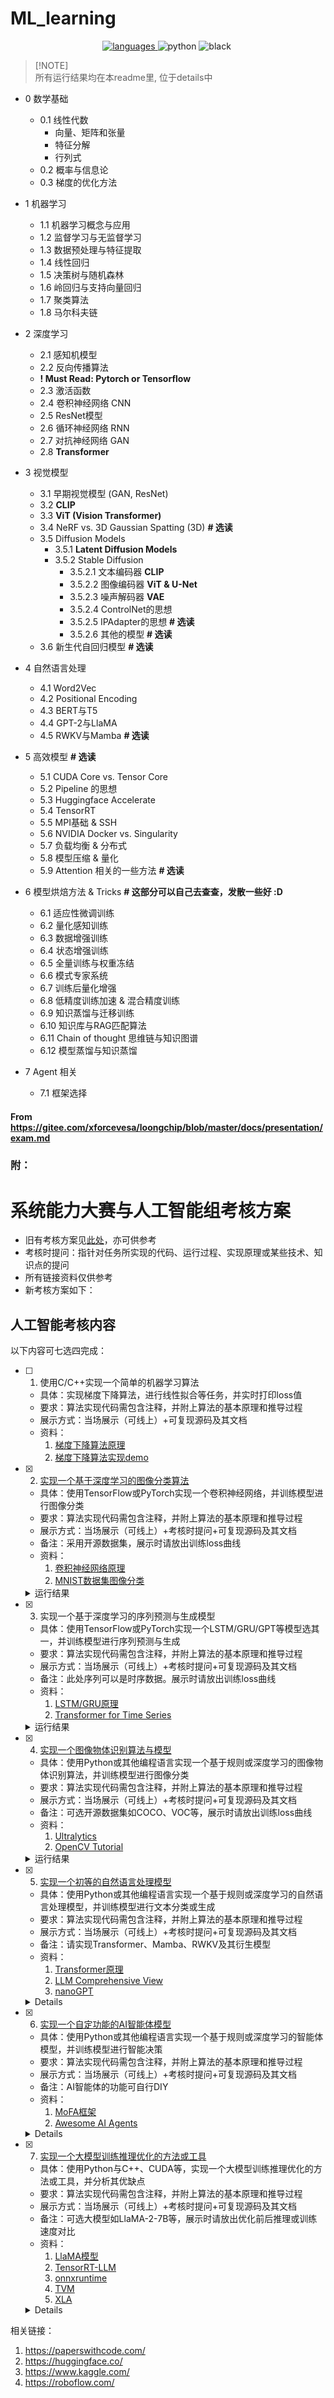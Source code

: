 # ML_learning
<p align="center">
<a href="https://www.python.org">
  <img src="https://img.shields.io/github/languages/top/angjustinl/ML_learning" alt="languages">
</a> 
<img src="https://img.shields.io/badge/python-3.11-blue.svg" alt="python">
<img src="https://img.shields.io/badge/code%20style-black-000000.svg" alt="black">
<img src="https://img.shields.io/github/last-commit/ANGJustinl/ML_learning.svg?label=Updated&logo=github&cacheSeconds=600" alt="">
</p>

> [!NOTE]\
> 所有运行结果均在本readme里, 位于details中

- 0 数学基础
  - 0.1 线性代数
    - 向量、矩阵和张量
    - 特征分解
    - 行列式
  - 0.2 概率与信息论
  - 0.3 梯度的优化方法

- 1 机器学习
  - 1.1 机器学习概念与应用
  - 1.2 监督学习与无监督学习
  - 1.3 数据预处理与特征提取
  - 1.4 线性回归
  - 1.5 决策树与随机森林
  - 1.6 岭回归与支持向量回归
  - 1.7 聚类算法
  - 1.8 马尔科夫链

- 2 深度学习
  - 2.1 感知机模型
  - 2.2 反向传播算法
  - **! Must Read: Pytorch or Tensorflow**
  - 2.3 激活函数
  - 2.4 卷积神经网络 CNN
  - 2.5 ResNet模型
  - 2.6 循环神经网络 RNN
  - 2.7 对抗神经网络 GAN
  - 2.8 **Transformer**

- 3 视觉模型
  - 3.1 早期视觉模型 (GAN, ResNet)
  - 3.2 **CLIP**
  - 3.3 **ViT (Vision Transformer)**
  - 3.4 NeRF vs. 3D Gaussian Spatting (3D) **# 选读**
  - 3.5 Diffusion Models
    - 3.5.1 **Latent Diffusion Models**
    - 3.5.2 Stable Diffusion
      - 3.5.2.1 文本编码器 **CLIP**
      - 3.5.2.2 图像编码器 **ViT & U-Net**
      - 3.5.2.3 噪声解码器 **VAE**
      - 3.5.2.4 ControlNet的思想
      - 3.5.2.5 IPAdapter的思想 **# 选读**
      - 3.5.2.6 其他的模型 **# 选读**
  - 3.6 新生代自回归模型 **# 选读**

- 4 自然语言处理
  - 4.1 Word2Vec
  - 4.2 Positional Encoding
  - 4.3 BERT与T5
  - 4.4 GPT-2与LlaMA
  - 4.5 RWKV与Mamba **# 选读**

- 5 高效模型 **# 选读**
  - 5.1 CUDA Core vs. Tensor Core
  - 5.2 Pipeline 的思想
  - 5.3 Huggingface Accelerate
  - 5.4 TensorRT
  - 5.5 MPI基础 & SSH
  - 5.6 NVIDIA Docker vs. Singularity
  - 5.7 负载均衡 & 分布式
  - 5.8 模型压缩 & 量化
  - 5.9 Attention 相关的一些方法 **# 选读**

- 6 模型烘焙方法 & Tricks **# 这部分可以自己去查查，发散一些好 :D**
  - 6.1 适应性微调训练
  - 6.2 量化感知训练
  - 6.3 数据增强训练
  - 6.4 状态增强训练
  - 6.5 全量训练与权重冻结
  - 6.6 模式专家系统
  - 6.7 训练后量化增强
  - 6.8 低精度训练加速 & 混合精度训练
  - 6.9 知识蒸馏与迁移训练
  - 6.10 知识库与RAG匹配算法
  - 6.11 Chain of thought 思维链与知识图谱
  - 6.12 模型蒸馏与知识蒸馏

- 7 Agent 相关
  - 7.1 框架选择
 
    
#### From https://gitee.com/xforcevesa/loongchip/blob/master/docs/presentation/exam.md

### 附：
# 系统能力大赛与人工智能组考核方案

- 旧有考核方案见[此处](./exam.old.md)，亦可供参考
- 考核时提问：指针对任务所实现的代码、运行过程、实现原理或某些技术、知识点的提问
- 所有链接资料仅供参考
- 新考核方案如下：

## 人工智能考核内容

以下内容可七选四完成：

- [ ] 1. 使用C/C++实现一个简单的机器学习算法
    - 具体：实现梯度下降算法，进行线性拟合等任务，并实时打印loss值
    - 要求：算法实现代码需包含注释，并附上算法的基本原理和推导过程
    - 展示方式：当场展示（可线上）+可复现源码及其文档
    - 资料：
        1. [梯度下降算法原理](https://dsfftp.readthedocs.io/zh-cn/latest/Linear-Regression/%E6%A2%AF%E5%BA%A6%E4%B8%8B%E9%99%8D%E6%B3%95%E7%9A%84%E6%95%B0%E5%AD%A6%E5%8E%9F%E7%90%86.html)
        2. [梯度下降算法实现demo](https://blog.csdn.net/AbBaCl/article/details/78817775)
- [x] 2. [实现一个基于深度学习的图像分类算法](./MNIST_CNN/)
    - 具体：使用TensorFlow或PyTorch实现一个卷积神经网络，并训练模型进行图像分类
    - 要求：算法实现代码需包含注释，并附上算法的基本原理和推导过程
    - 展示方式：当场展示（可线上）+考核时提问+可复现源码及其文档
    - 备注：采用开源数据集，展示时请放出训练loss曲线
    - 资料：
        1. [卷积神经网络原理](https://zh.d2l.ai/chapter_convolutional-neural-networks/index.html)
        2. [MNIST数据集图像分类](https://pytorch.org/tutorials/beginner/basics/optimization_tutorial.html)
   
    <details> 
    <summary>运行结果</summary>

    [mnist_cnn.checkpoint](./MNIST_CNN\mnist_cnn.checkpoint)
    </details>

- [x] 3. 实现一个基于深度学习的序列预测与生成模型
    - 具体：使用TensorFlow或PyTorch实现一个LSTM/GRU/GPT等模型选其一，并训练模型进行序列预测与生成
    - 要求：算法实现代码需包含注释，并附上算法的基本原理和推导过程
    - 展示方式：当场展示（可线上）+考核时提问+可复现源码及其文档
    - 备注：此处序列可以是时序数据。展示时请放出训练loss曲线
    - 资料：
        1. [LSTM/GRU原理](https://towardsdatascience.com/illustrated-guide-to-lstms-and-gru-s-a-step-by-step-explanation-44e9eb85bf21)
        2. [Transformer for Time Series](https://medium.com/intel-tech/how-to-apply-transformers-to-time-series-models-spacetimeformer-e452f2825d2e)

    <details> 
    <summary>运行结果</summary>
    
    ![train_loss](./train_loss.png)
    </details>

- [x] 4. [实现一个图像物体识别算法与模型](./Vision/)
    - 具体：使用Python或其他编程语言实现一个基于规则或深度学习的图像物体识别算法，并训练模型进行图像分类
    - 要求：算法实现代码需包含注释，并附上算法的基本原理和推导过程
    - 展示方式：当场展示（可线上）+考核时提问+可复现源码及其文档
    - 备注：可选开源数据集如COCO、VOC等，展示时请放出训练loss曲线
    - 资料：
        1. [Ultralytics](https://www.ultralytics.com/)
        2. [OpenCV Tutorial](https://opencv-python-tutorials.readthedocs.io/)   

    <details> 
    <summary>运行结果</summary>

    ![vision](./Vision/vision.png)
    </details>

- [x] 5. [实现一个初等的自然语言处理模型](./LLM/LLaMA-Factory/)
    - 具体：使用Python或其他编程语言实现一个基于规则或深度学习的自然语言处理模型，并训练模型进行文本分类或生成
    - 要求：算法实现代码需包含注释，并附上算法的基本原理和推导过程
    - 展示方式：当场展示（可线上）+考核时提问+可复现源码及其文档
    - 备注：请实现Transformer、Mamba、RWKV及其衍生模型
    - 资料：
        1. [Transformer原理](https://blogs.nvidia.com/blog/what-is-a-transformer-model/)
        2. [LLM Comprehensive View](https://arxiv.org/abs/2401.02038)
        3. [nanoGPT](https://github.com/karpathy/nanoGPT)   
    
    <details> 

    [llamaDrawer-7B.safetensors](./Agent/LLaMA-Factory\llamaDrawer-7B.safetensors)
    </details>

- [x] 6. [实现一个自定功能的AI智能体模型](./Agent/)
    - 具体：使用Python或其他编程语言实现一个基于规则或深度学习的智能体模型，并训练模型进行智能决策
    - 要求：算法实现代码需包含注释，并附上算法的基本原理和推导过程
    - 展示方式：当场展示（可线上）+考核时提问+可复现源码及其文档
    - 备注：AI智能体的功能可自行DIY
    - 资料：
        1. [MoFA框架](https://github.com/moxin-org/mofa/)
        2. [Awesome AI Agents](https://github.com/e2b-dev/awesome-ai-agents)
   
    <details> 

    [llamaDrawer](./Agent/modelscope-agent/llamaDrawer/main.py)
    ![llamaDrawer](./Agent/Agent.png)
    </details>

- [x] 7. [实现一个大模型训练推理优化的方法或工具](./Speed_optimization/)
    - 具体：使用Python与C++、CUDA等，实现一个大模型训练推理优化的方法或工具，并分析其优缺点
    - 要求：算法实现代码需包含注释，并附上算法的基本原理和推导过程
    - 展示方式：当场展示（可线上）+考核时提问+可复现源码及其文档
    - 备注：可选大模型如LlaMA-2-7B等，展示时请放出优化前后推理或训练速度对比
    - 资料：
        1. [LlaMA模型](https://github.com/meta-llama/llama)
        2. [TensorRT-LLM](https://github.com/NVIDIA/TensorRT-LLM)
        3. [onnxruntime](https://github.com/microsoft/onnxruntime)
        4. [TVM](https://github.com/apache/tvm)
        5. [XLA](https://github.com/openxla/xla)
   
    <details> 

    [Speed_optimization_docker-compose.yml](./Speed_optimization\Model_Transform\LLM\docker-compose.yml)
    </details>


相关链接：
   1. https://paperswithcode.com/
   2. https://huggingface.co/
   3. https://www.kaggle.com/
   4. https://roboflow.com/
